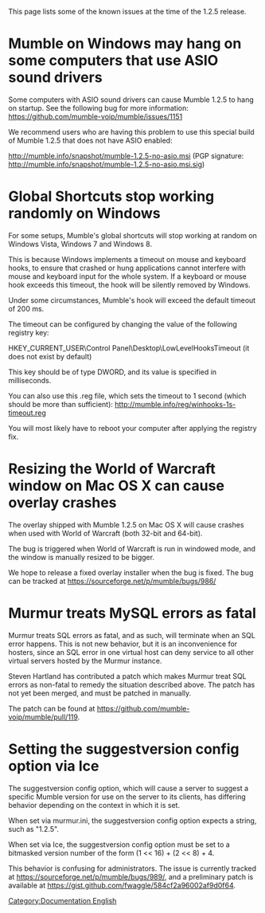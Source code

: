 This page lists some of the known issues at the time of the 1.2.5
release.

# Mumble on Windows may hang on some computers that use ASIO sound drivers

Some computers with ASIO sound drivers can cause Mumble 1.2.5 to hang on
startup. See the following bug for more information:
<https://github.com/mumble-voip/mumble/issues/1151>

We recommend users who are having this problem to use this special build
of Mumble 1.2.5 that does not have ASIO enabled:

<http://mumble.info/snapshot/mumble-1.2.5-no-asio.msi> (PGP signature:
<http://mumble.info/snapshot/mumble-1.2.5-no-asio.msi.sig>)

# Global Shortcuts stop working randomly on Windows

For some setups, Mumble's global shortcuts will stop working at random
on Windows Vista, Windows 7 and Windows 8.

This is because Windows implements a timeout on mouse and keyboard
hooks, to ensure that crashed or hung applications cannot interfere with
mouse and keyboard input for the whole system. If a keyboard or mouse
hook exceeds this timeout, the hook will be silently removed by Windows.

Under some circumstances, Mumble's hook will exceed the default timeout
of 200 ms.

The timeout can be configured by changing the value of the following
registry key:

HKEY_CURRENT_USER\\Control Panel\\Desktop\\LowLevelHooksTimeout (it
does not exist by default)

This key should be of type DWORD, and its value is specified in
milliseconds.

You can also use this .reg file, which sets the timeout to 1 second
(which should be more than sufficient):
<http://mumble.info/reg/winhooks-1s-timeout.reg>

You will most likely have to reboot your computer after applying the
registry fix.

# Resizing the World of Warcraft window on Mac OS X can cause overlay crashes

The overlay shipped with Mumble 1.2.5 on Mac OS X will cause crashes
when used with World of Warcraft (both 32-bit and 64-bit).

The bug is triggered when World of Warcraft is run in windowed mode, and
the window is manually resized to be bigger.

We hope to release a fixed overlay installer when the bug is fixed. The
bug can be tracked at <https://sourceforge.net/p/mumble/bugs/986/>

# Murmur treats MySQL errors as fatal

Murmur treats SQL errors as fatal, and as such, will terminate when an
SQL error happens. This is not new behavior, but it is an inconvenience
for hosters, since an SQL error in one virtual host can deny service to
all other virtual servers hosted by the Murmur instance.

Steven Hartland has contributed a patch which makes Murmur treat SQL
errors as non-fatal to remedy the situation described above. The patch
has not yet been merged, and must be patched in manually.

The patch can be found at
<https://github.com/mumble-voip/mumble/pull/119>.

# Setting the suggestversion config option via Ice

The suggestversion config option, which will cause a server to suggest a
specific Mumble version for use on the server to its clients, has
differing behavior depending on the context in which it is set.

When set via murmur.ini, the suggestversion config option expects a
string, such as "1.2.5".

When set via Ice, the suggestversion config option must be set to a
bitmasked version number of the form (1 \<\< 16) + (2 \<\< 8) + 4.

This behavior is confusing for administrators. The issue is currently
tracked at <https://sourceforge.net/p/mumble/bugs/989/>, and a
preliminary patch is available at
<https://gist.github.com/fwaggle/584cf2a96002af9d0f64>.

[Category:Documentation
English](Category:Documentation_English "wikilink")